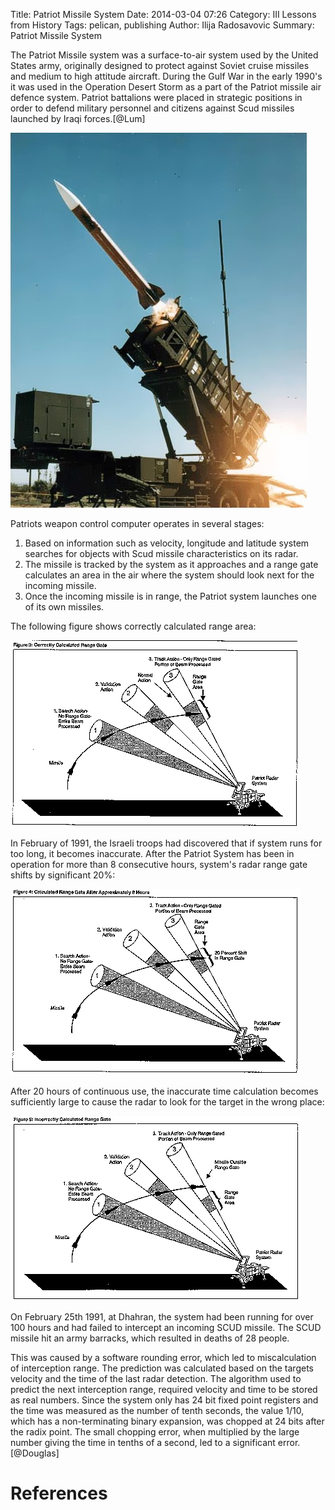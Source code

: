Title: Patriot Missile System
Date: 2014-03-04 07:26
Category: III Lessons from History
Tags: pelican, publishing
Author: Ilija Radosavovic
Summary: Patriot Missile System

The Patriot Missile system was a surface-to-air system used by the United States army,
originally designed to protect against Soviet cruise missiles and medium to high attitude
aircraft. During the Gulf War in the early 1990's it was used in the Operation Desert Storm
as a part of the Patriot missile air defence system. Patriot battalions were placed in
strategic positions in order to defend military personnel and citizens against Scud missiles
launched by Iraqi forces.[@Lum]

![PatriotSystem](images/Patriot_missile_launch_b.jpg)

Patriots weapon control computer operates in several stages:
1. Based on information such as velocity, longitude and latitude system searches for objects with Scud missile characteristics on its radar.
2. The missile is tracked by the system as it approaches and a range gate calculates an area in the air where the system should look next for the incoming missile.
3. Once the incoming missile is in range, the Patriot system launches one of its own missiles.

The following figure shows correctly calculated range area:

![PatriotCorrect](images/patriot_correct.gif)

In February of 1991, the Israeli troops had discovered that if system runs for too long, it becomes inaccurate.
After the Patriot System has been in operation for more than 8 consecutive hours, system's radar range gate shifts by significant 20%:

![Patriot8h](images/patriot_8h.gif)

After 20 hours of continuous use, the inaccurate time calculation becomes sufficiently large to cause the radar to look for the target in the wrong place:

![PatriotIncorrect](images/patriot_incorrect.gif)

On February 25th 1991, at Dhahran, the system had been running for over 100 hours and had failed to intercept an incoming SCUD missile.
The SCUD missile hit an army barracks, which resulted in deaths of 28 people.

This was caused by a software rounding error, which led to miscalculation of interception range.
The prediction was calculated based on the targets velocity and the time of the last radar detection.
The algorithm used to predict the next interception range, required velocity and time to be stored as real numbers.
Since the system only has 24 bit fixed point registers and the time was measured as the number of tenth seconds,
the value 1/10, which has a non-terminating binary expansion, was chopped at 24 bits after the radix point.
The small chopping error, when multiplied by the large number giving the time in tenths of a second, led to a significant error. [@Douglas]


References
========================================
[@Morgan "Tom Morgan and Jason Roberts, 2010, An analysis of the patriot missile system"]: http://seeri.etsu.edu/SECodeCases/ethicsC/patriotmissile.htm#_ftn3
[@Lum "Andrew Lum, Patriot missile software problem"]: http://sydney.edu.au/engineering/it/~alum/patriot_bug.html
[@Wiki "Wikipedia, MIM-104 Patriot"]: http://en.wikipedia.org/wiki/MIM-104_Patriot
[@Douglas "Arnold Douglas, Two Disasters caused by Computer Arithmetic Errors"]: http://www.ima.umn.edu/~arnold/455.f96/disasters.html

